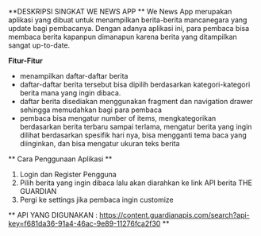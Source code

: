 **DESKRIPSI SINGKAT WE NEWS APP **
We News App merupakan aplikasi yang dibuat untuk menampilkan berita-berita mancanegara yang update bagi pembacanya. Dengan adanya aplikasi ini, para pembaca 
bisa membaca berita kapanpun dimanapun karena berita yang ditampilkan sangat up-to-date.

**Fitur-Fitur**
- menampilkan daftar-daftar berita
- daftar-daftar berita tersebut bisa dipilih berdasarkan kategori-kategori berita mana yang ingin dibaca.
- daftar berita disediakan menggunakan fragment dan navigation drawer sehingga memudahkan bagi para pembaca
- pembaca bisa mengatur number of items, mengkategorikan berdasarkan berita terbaru sampai terlama,
  mengatur berita yang ingin dilihat berdasarkan spesifik hari nya, bisa mengganti tema baca yang diinginkan, dan bisa mengatur ukuran teks berita

**  Cara Penggunaan Aplikasi **
1. Login dan Register Pengguna
2. Pilih berita yang ingin dibaca lalu akan diarahkan ke link API berita THE GUARDIAN
3. Pergi ke settings jika pembaca ingin customize

** API YANG DIGUNAKAN : https://content.guardianapis.com/search?api-key=f681da36-91a4-46ac-9e89-11276fca2f30 **
